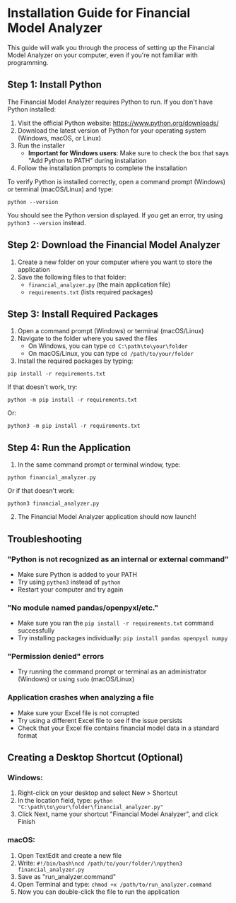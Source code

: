 # Installation Guide for Financial Model Analyzer

This guide will walk you through the process of setting up the Financial Model Analyzer on your computer, even if you're not familiar with programming.

## Step 1: Install Python

The Financial Model Analyzer requires Python to run. If you don't have Python installed:

1. Visit the official Python website: https://www.python.org/downloads/
2. Download the latest version of Python for your operating system (Windows, macOS, or Linux)
3. Run the installer
   - **Important for Windows users**: Make sure to check the box that says "Add Python to PATH" during installation
4. Follow the installation prompts to complete the installation

To verify Python is installed correctly, open a command prompt (Windows) or terminal (macOS/Linux) and type:
```
python --version
```

You should see the Python version displayed. If you get an error, try using `python3 --version` instead.

## Step 2: Download the Financial Model Analyzer

1. Create a new folder on your computer where you want to store the application
2. Save the following files to that folder:
   - `financial_analyzer.py` (the main application file)
   - `requirements.txt` (lists required packages)

## Step 3: Install Required Packages

1. Open a command prompt (Windows) or terminal (macOS/Linux)
2. Navigate to the folder where you saved the files
   - On Windows, you can type `cd C:\path\to\your\folder`
   - On macOS/Linux, you can type `cd /path/to/your/folder`
3. Install the required packages by typing:
```
pip install -r requirements.txt
```

If that doesn't work, try:
```
python -m pip install -r requirements.txt
```

Or:
```
python3 -m pip install -r requirements.txt
```

## Step 4: Run the Application

1. In the same command prompt or terminal window, type:
```
python financial_analyzer.py
```

Or if that doesn't work:
```
python3 financial_analyzer.py
```

2. The Financial Model Analyzer application should now launch!

## Troubleshooting

### "Python is not recognized as an internal or external command"
- Make sure Python is added to your PATH
- Try using `python3` instead of `python`
- Restart your computer and try again

### "No module named pandas/openpyxl/etc."
- Make sure you ran the `pip install -r requirements.txt` command successfully
- Try installing packages individually: `pip install pandas openpyxl numpy`

### "Permission denied" errors
- Try running the command prompt or terminal as an administrator (Windows) or using `sudo` (macOS/Linux)

### Application crashes when analyzing a file
- Make sure your Excel file is not corrupted
- Try using a different Excel file to see if the issue persists
- Check that your Excel file contains financial model data in a standard format

## Creating a Desktop Shortcut (Optional)

### Windows:
1. Right-click on your desktop and select New > Shortcut
2. In the location field, type: `python "C:\path\to\your\folder\financial_analyzer.py"`
3. Click Next, name your shortcut "Financial Model Analyzer", and click Finish

### macOS:
1. Open TextEdit and create a new file
2. Write: `#!/bin/bash\ncd /path/to/your/folder/\npython3 financial_analyzer.py`
3. Save as "run_analyzer.command"
4. Open Terminal and type: `chmod +x /path/to/run_analyzer.command`
5. Now you can double-click the file to run the application
